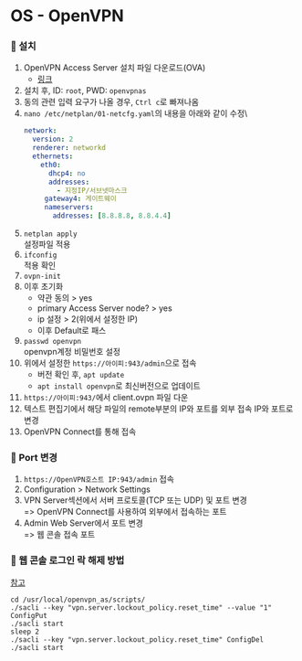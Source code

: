 # OS - OpenVPN

### 🦋 설치

1. OpenVPN Access Server 설치 파일 다운로드(OVA)
   - [링크](https://as-portal.openvpn.com/get-access-server)
2. 설치 후, ID: `root`, PWD: `openvpnas`
3. 동의 관련 입력 요구가 나올 경우, `Ctrl c`로 빠져나옴
4. `nano /etc/netplan/01-netcfg.yaml`의 내용을 아래와 같이 수정\
   ```yaml
   network:
     version: 2
     renderer: networkd
     ethernets:
       eth0:
         dhcp4: no
         addresses:
           - 지정IP/서브넷마스크
        gateway4: 게이트웨이
        nameservers:
          addresses: [8.8.8.8, 8.8.4.4]
   ```
5. `netplan apply`\
   설정파일 적용
6. `ifconfig`\
   적용 확인
7. `ovpn-init`
8. 이후 초기화
   - 약관 동의 > yes
   - primary Access Server node? > yes
   - ip 설정 > 2(위에서 설정한 IP)
   - 이후 Default로 패스
9. `passwd openvpn`\
   openvpn계정 비밀번호 설정
10. 위에서 설정한 `https://아이피:943/admin`으로 접속
    - 버전 확인 후, `apt update`
    - `apt install openvpn`로 최신버전으로 업데이트
11. `https://아이피:943/`에서 client.ovpn 파일 다운
12. 텍스트 편집기에서 해당 파일의 remote부분의 IP와 포트를 외부 접속 IP와 포트로 변경
13. OpenVPN Connect를 통해 접속

### 🦋 Port 변경

1. `https://OpenVPN호스트 IP:943/admin` 접속
2. Configuration > Network Settings
3. VPN Server섹션에서 서버 프로토콜(TCP 또는 UDP) 및 포트 변경\
   => OpenVPN Connect를 사용하여 외부에서 접속하는 포트
4. Admin Web Server에서 포트 변경\
   => 웹 콘솔 접속 포트

### 🦋 웹 콘솔 로그인 락 해제 방법

[참고](https://openvpn.net/faq/how-do-i-unlock-users-that-are-locked-out-now/)

```shell
cd /usr/local/openvpn_as/scripts/
./sacli --key "vpn.server.lockout_policy.reset_time" --value "1" ConfigPut
./sacli start
sleep 2
./sacli --key "vpn.server.lockout_policy.reset_time" ConfigDel
./sacli start
```
